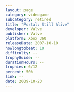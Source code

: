```yaml
---
layout: page
category: videogame
subcategory: retired
title: "Portal: Still Alive"
developer: Valve
publisher: Valve
platform: Xbox 360
releaseDate: 2007-10-10
howlongtobeat: 10
difficulty: --
trophyGuide: --
durationHours: --
trophies: 6/12
percent: 50%
link: --
date: 2009-10-23
---
```

